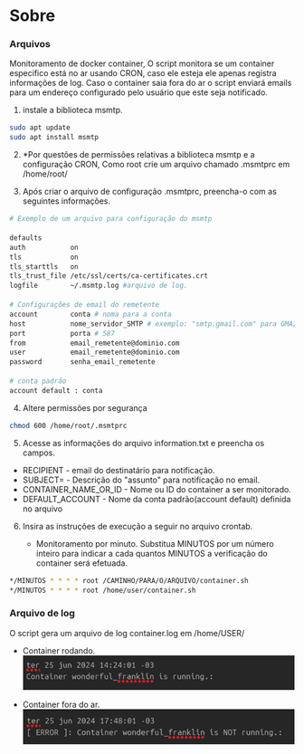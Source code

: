 # Sobre
### Arquivos
Monitoramento de docker container, O script monitora se um container especifico está no ar usando CRON, caso ele esteja ele apenas registra informações de log.
Caso o container saia fora do ar o script enviará emails para um endereço configurado pelo usuário que este seja notificado.

1. instale a biblioteca msmtp.

```bash
sudo apt update
sudo apt install msmtp
```

2. *Por questões de permissões relativas a biblioteca msmtp e a configuração CRON, Como root crie um arquivo chamado .msmtprc em /home/root/


3. Após criar o arquivo de configuração .msmtprc, preencha-o com as seguintes informações.

```bash
# Exemplo de um arquivo para configuração do msmtp

defaults
auth           on
tls            on
tls_starttls   on
tls_trust_file /etc/ssl/certs/ca-certificates.crt
logfile        ~/.msmtp.log #arquivo de log.

# Configurações de email do remetente
account        conta # noma para a conta
host           nome_servidor_SMTP # exemplo: "smtp.gmail.com" para GMAIL ou "smtp-mail.outlook.com" para MICROSOFT
port           porta # 587
from           email_remetente@dominio.com
user           email_remetente@dominio.com
password       senha_email_remetente

# conta padrão
account default : conta
```

4. Altere permissões por segurança

```bash
chmod 600 /home/root/.msmtprc
```

5. Acesse as informações do arquivo information.txt e preencha os campos.
- RECIPIENT - email do destinatário para notificação.
- SUBJECT= - Descrição do "assunto" para notificação no email.
- CONTAINER_NAME_OR_ID - Nome ou ID do container a ser monitorado.
- DEFAULT_ACCOUNT - Nome da conta padrão(account default) definida no arquivo 

6. Insira as instruções de execução a seguir no arquivo crontab.

    - Monitoramento por minuto. Substitua MINUTOS por um número inteiro para indicar a cada quantos MINUTOS a verificação do container será efetuada.

```bash
*/MINUTOS * * * * root /CAMINHO/PARA/O/ARQUIVO/container.sh
*/MINUTOS * * * * root /home/user/container.sh
```


### Arquivo de log
O script gera um arquivo de log container.log em /home/USER/
- Container rodando.
![log 2](https://github.com/alexandre-ns/Assets/blob/main/cron_container/log2.png)

- Container fora do ar.
![log 1](https://github.com/alexandre-ns/Assets/blob/main/cron_container/log1.png)